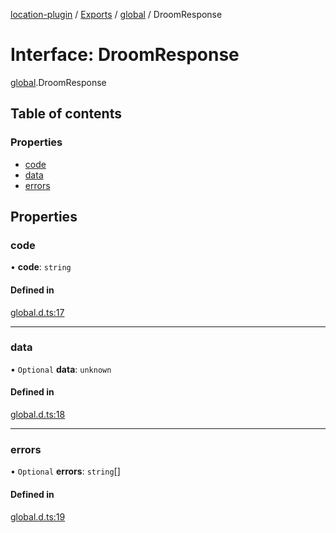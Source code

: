 [location-plugin](../README.md) / [Exports](../modules.md) / [global](../modules/global.md) / DroomResponse

# Interface: DroomResponse

[global](../modules/global.md).DroomResponse

## Table of contents

### Properties

- [code](global.DroomResponse.md#code)
- [data](global.DroomResponse.md#data)
- [errors](global.DroomResponse.md#errors)

## Properties

### code

• **code**: `string`

#### Defined in

[global.d.ts:17](https://github.com/hitendrarao/location/blob/d401e71/src/global.d.ts#L17)

___

### data

• `Optional` **data**: `unknown`

#### Defined in

[global.d.ts:18](https://github.com/hitendrarao/location/blob/d401e71/src/global.d.ts#L18)

___

### errors

• `Optional` **errors**: `string`[]

#### Defined in

[global.d.ts:19](https://github.com/hitendrarao/location/blob/d401e71/src/global.d.ts#L19)
